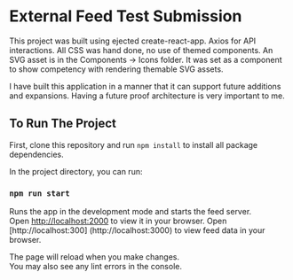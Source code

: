 # External Feed Test Submission

This project was built using ejected create-react-app.
Axios for API interactions.
All CSS was hand done, no use of themed components.
An SVG asset is in the Components -> Icons folder. It was set as a component to show competency with rendering themable SVG assets.

I have built this application in a manner that it can support future additions and expansions. Having a future proof architecture is very important to me.

## To Run The Project

First, clone this repository and run `npm install` to install all package dependencies.

In the project directory, you can run:

### `npm run start`

Runs the app in the development mode and starts the feed server.\
Open [http://localhost:2000](http://localhost:2000) to view it in your browser.
Open [http://localhost:300] (http://localhost:3000) to view feed data in your browser.


The page will reload when you make changes.\
You may also see any lint errors in the console.


